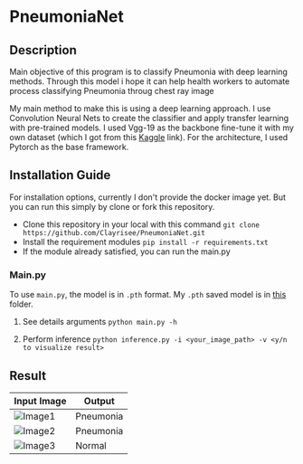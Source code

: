 # PneumoniaNet
## Description
Main objective of this program is to classify Pneumonia with deep learning methods. Through this model i hope it can help health workers to automate process classifying Pneumonia throug chest ray image

My main method to make this is using a deep learning approach. I use Convolution Neural Nets to create the classifier and apply transfer learning with pre-trained models. I used Vgg-19 as the backbone 
fine-tune it with my own dataset (which I got from this [Kaggle](https://www.kaggle.com/tolgadincer/labeled-chest-xray-images) link). For the architecture, I used Pytorch as the base framework.

## Installation Guide
For installation options, currently I don't provide the docker image yet. But you can run this simply by clone or fork this repository.

* Clone this repository in your local with this command ```git clone https://github.com/Clayrisee/PneumoniaNet.git```
* Install the requirement modules ```pip install -r requirements.txt```
* If the module already satisfied, you can run the main.py
### Main.py
To use ```main.py```, the model is in ```.pth``` format. My ```.pth``` saved model is in [this](https://github.com/Clayrisee/PneumoniaNet/blob/main/pretrain_weight/PneumoniaNet.txt) folder.

1. See details arguments
```python main.py -h```

2. Perform inference
```python inference.py -i <your_image_path> -v <y/n to visualize result>```

## Result
| Input Image      | Output |
| ----------- | ----------- |
| ![Image1](https://github.com/Clayrisee/PneumoniaNet/blob/main/test_image/test_1.jpeg)     | Pneumonia |
| ![Image2](https://github.com/Clayrisee/PneumoniaNet/blob/main/test_image/test_2.jpeg)     | Pneumonia |
| ![Image3](https://github.com/Clayrisee/PneumoniaNet/blob/main/test_image/test_3.jpeg)     | Normal |



